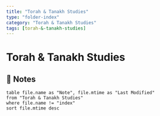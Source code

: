 ```yaml
---
title: "Torah & Tanakh Studies"
type: "folder-index"
category: "Torah & Tanakh Studies"
tags: [torah-&-tanakh-studies]
---
```


# Torah & Tanakh Studies

## 📄 Notes
```dataview
table file.name as "Note", file.mtime as "Last Modified"
from "Torah & Tanakh Studies"
where file.name != "index"
sort file.mtime desc
```

